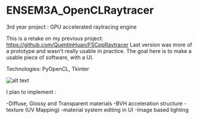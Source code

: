 # ENSEM3A_OpenCLRaytracer
3rd year project : GPU accelerated raytracing engine

This is a retake on my previous project: https://github.com/QuentinHuan/FSCppRaytracer
Last version was more of a prototype and wasn't really usable in practice. The goal here is to make a usable piece of software, with a UI.

Technologies: PyOpenCL, Tkinter

![alt text](https://i.imgur.com/lKogRMY.png)

I plan to implement :

-Diffuse, Glossy and Transparent materials
-BVH acceleration structure
-texture (UV Mapping)
-material system editing in UI 
-Image based lighting
